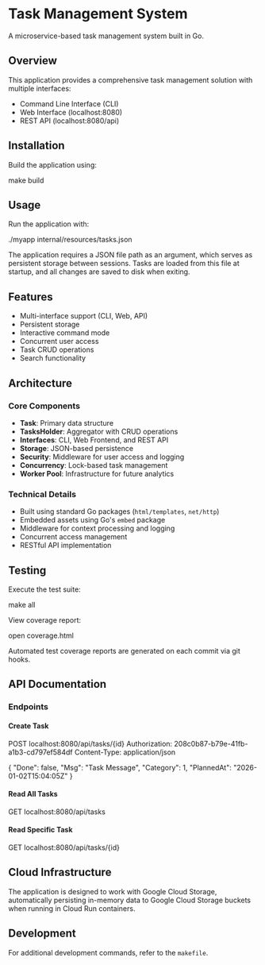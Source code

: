 # Task Management System

A microservice-based task management system built in Go.

## Overview

This application provides a comprehensive task management solution with multiple interfaces:

- Command Line Interface (CLI)
- Web Interface (localhost:8080)
- REST API (localhost:8080/api)

## Installation

Build the application using:

make build


## Usage

Run the application with:

./myapp internal/resources/tasks.json


The application requires a JSON file path as an argument, which serves as persistent storage between sessions. Tasks are loaded from this file at startup, and all changes are saved to disk when exiting.

## Features

- Multi-interface support (CLI, Web, API)
- Persistent storage
- Interactive command mode
- Concurrent user access
- Task CRUD operations
- Search functionality

## Architecture

### Core Components

- **Task**: Primary data structure
- **TasksHolder**: Aggregator with CRUD operations
- **Interfaces**: CLI, Web Frontend, and REST API
- **Storage**: JSON-based persistence
- **Security**: Middleware for user access and logging
- **Concurrency**: Lock-based task management
- **Worker Pool**: Infrastructure for future analytics

### Technical Details

- Built using standard Go packages (`html/templates`, `net/http`)
- Embedded assets using Go's `embed` package
- Middleware for context processing and logging
- Concurrent access management
- RESTful API implementation

## Testing

Execute the test suite:

make all


View coverage report:

open coverage.html


Automated test coverage reports are generated on each commit via git hooks.

## API Documentation

### Endpoints

#### Create Task

POST localhost:8080/api/tasks/{id}
Authorization: 208c0b87-b79e-41fb-a1b3-cd797ef584df
Content-Type: application/json

{
    "Done": false,
    "Msg": "Task Message",
    "Category": 1,
    "PlannedAt": "2026-01-02T15:04:05Z"
}


#### Read All Tasks

GET localhost:8080/api/tasks


#### Read Specific Task

GET localhost:8080/api/tasks/{id}


## Cloud Infrastructure

The application is designed to work with Google Cloud Storage, automatically persisting in-memory data to Google Cloud Storage buckets when running in Cloud Run containers.

## Development

For additional development commands, refer to the `makefile`.
